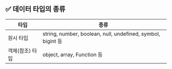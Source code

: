 ## ✅ 데이터 타입의 종류

| 타입 | 종류 |
|---|---|
|원시 타입|string, number, boolean, null, undefined, symbol, bigint 등 |
|객체(참조) 타입|object, array, Function 등|
